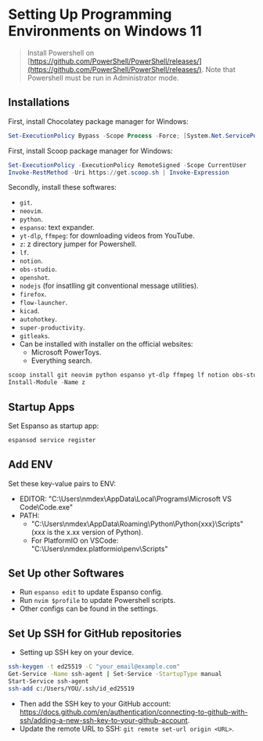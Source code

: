 # Setting Up Programming Environments on Windows 11

> Install Powershell on [https://github.com/PowerShell/PowerShell/releases/](https://github.com/PowerShell/PowerShell/releases/).
> Note that Powershell must be run in Administrator mode.

## Installations

First, install Chocolatey package manager for Windows:

```powershell
Set-ExecutionPolicy Bypass -Scope Process -Force; [System.Net.ServicePointManager]::SecurityProtocol = [System.Net.ServicePointManager]::SecurityProtocol -bor 3072; iex ((New-Object System.Net.WebClient).DownloadString('https://community.chocolatey.org/install.ps1'))
```

First, install Scoop package manager for Windows:

```powershell
Set-ExecutionPolicy -ExecutionPolicy RemoteSigned -Scope CurrentUser
Invoke-RestMethod -Uri https://get.scoop.sh | Invoke-Expression
```

Secondly, install these softwares:

- `git`.
- `neovim`.
- `python`.
- `espanso`: text expander.
- `yt-dlp`, `ffmpeg`: for downloading videos from YouTube.
- `z`: z directory jumper for Powershell.
- `lf`.
- `notion`.
- `obs-studio`.
- `openshot`.
- `nodejs` (for insatlling git conventional message utilities).
- `firefox`.
- `flow-launcher`.
- `kicad`.
- `autohotkey`.
- `super-productivity`.
- `gitleaks`.
- Can be installed with installer on the official websites:
  - Microsoft PowerToys.
  - Everything search.

```powershell
scoop install git neovim python espanso yt-dlp ffmpeg lf notion obs-studio openshot nodejs firefox flow-launcher kicad autohotkey super-productivity gitleaks
Install-Module -Name z
```

## Startup Apps

Set Espanso as startup app:

```powershell
espansod service register
```

## Add ENV

Set these key-value pairs to ENV:

- EDITOR: "C:\Users\nmdex\AppData\Local\Programs\Microsoft VS Code\Code.exe"
- PATH: 
    - "C:\Users\nmdex\AppData\Roaming\Python\Python{xxx}\Scripts" (xxx is the x.xx version of Python).
    - For PlatformIO on VSCode: "C:\Users\nmdex\.platformio\penv\Scripts\"

## Set Up other Softwares

- Run `espanso edit` to update Espanso config.
- Run `nvim $profile` to update Powershell scripts.
- Other configs can be found in the settings.

## Set Up SSH for GitHub repositories

- Setting up SSH key on your device.

```bash
ssh-keygen -t ed25519 -C "your_email@example.com"
Get-Service -Name ssh-agent | Set-Service -StartupType manual
Start-Service ssh-agent
ssh-add c:/Users/YOU/.ssh/id_ed25519
```

- Then add the SSH key to your GitHub account: <https://docs.github.com/en/authentication/connecting-to-github-with-ssh/adding-a-new-ssh-key-to-your-github-account>.
- Update the remote URL to SSH: `git remote set-url origin <URL>`.

